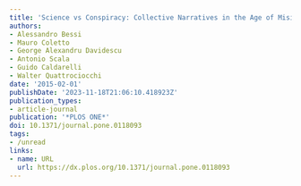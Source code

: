 ```yaml
---
title: 'Science vs Conspiracy: Collective Narratives in the Age of Misinformation'
authors:
- Alessandro Bessi
- Mauro Coletto
- George Alexandru Davidescu
- Antonio Scala
- Guido Caldarelli
- Walter Quattrociocchi
date: '2015-02-01'
publishDate: '2023-11-18T21:06:10.418923Z'
publication_types:
- article-journal
publication: '*PLOS ONE*'
doi: 10.1371/journal.pone.0118093
tags:
- /unread
links:
- name: URL
  url: https://dx.plos.org/10.1371/journal.pone.0118093
---
```

